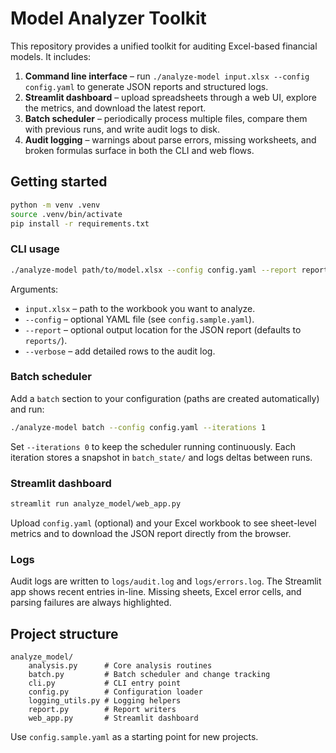 # Model Analyzer Toolkit

This repository provides a unified toolkit for auditing Excel-based financial models.
It includes:

1. **Command line interface** – run `./analyze-model input.xlsx --config config.yaml` to
   generate JSON reports and structured logs.
2. **Streamlit dashboard** – upload spreadsheets through a web UI, explore the metrics,
   and download the latest report.
3. **Batch scheduler** – periodically process multiple files, compare them with previous
   runs, and write audit logs to disk.
4. **Audit logging** – warnings about parse errors, missing worksheets, and broken
   formulas surface in both the CLI and web flows.

## Getting started

```bash
python -m venv .venv
source .venv/bin/activate
pip install -r requirements.txt
```

### CLI usage

```bash
./analyze-model path/to/model.xlsx --config config.yaml --report reports/model.json
```

Arguments:

- `input.xlsx` – path to the workbook you want to analyze.
- `--config` – optional YAML file (see `config.sample.yaml`).
- `--report` – optional output location for the JSON report (defaults to `reports/`).
- `--verbose` – add detailed rows to the audit log.

### Batch scheduler

Add a `batch` section to your configuration (paths are created automatically) and run:

```bash
./analyze-model batch --config config.yaml --iterations 1
```

Set `--iterations 0` to keep the scheduler running continuously. Each iteration stores a
snapshot in `batch_state/` and logs deltas between runs.

### Streamlit dashboard

```bash
streamlit run analyze_model/web_app.py
```

Upload `config.yaml` (optional) and your Excel workbook to see sheet-level metrics and to
download the JSON report directly from the browser.

### Logs

Audit logs are written to `logs/audit.log` and `logs/errors.log`. The Streamlit app shows
recent entries in-line. Missing sheets, Excel error cells, and parsing failures are always
highlighted.

## Project structure

```
analyze_model/
    analysis.py      # Core analysis routines
    batch.py         # Batch scheduler and change tracking
    cli.py           # CLI entry point
    config.py        # Configuration loader
    logging_utils.py # Logging helpers
    report.py        # Report writers
    web_app.py       # Streamlit dashboard
```

Use `config.sample.yaml` as a starting point for new projects.
